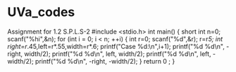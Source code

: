 # UVa_codes
Assignment for 1.2 S.P.L.S-2 
#include <stdio.h>
int main()
{
    short int n=0;
    scanf("%hi",&n);
    for (int i = 0; i < n; ++i) {
        int r=0;
        scanf("%d",&r);
        r=r*5;
        int right=r*.45,left=r*.55,width=r*.6;
        printf("Case %d:\n",i+1);
        printf("%d %d\n", -right, width/2);
        printf("%d %d\n", left, width/2);
        printf("%d %d\n", left, -width/2);
        printf("%d %d\n", -right, -width/2);
    }
    return 0 ;
}

